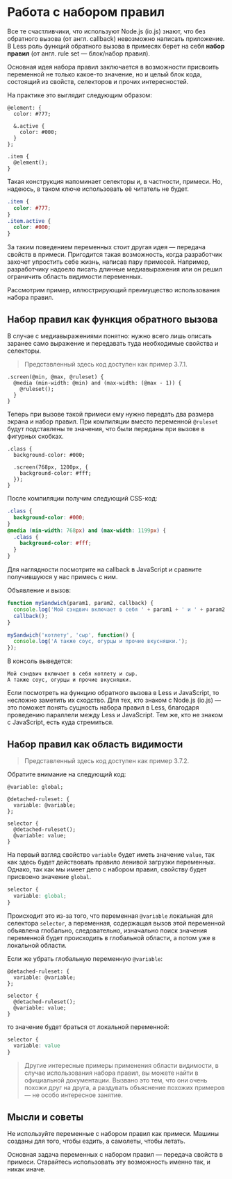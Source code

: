 # Работа с набором правил

Все те счастливчики, что используют Node.js (io.js) знают, что без обратного вызова (от англ. callback) невозможно написать приложение. В Less роль функций обратного вызова в примесях берет на себя **набор правил** (от англ. rule set — блок/набор правил).

Основная идея набора правил заключается в возможности присвоить переменной не только какое-то значение, но и целый блок кода, состоящий из свойств, селекторов и прочих интересностей.

На практике это выглядит следующим образом:

```less
@element: {
  color: #777;
  
  &.active {
    color: #000;
  }
};

.item {
  @element();
}
```

Такая конструкция напоминает селекторы и, в частности, примеси. Но, надеюсь, в таком ключе использовать её читатель не будет.

```css
.item {
  color: #777;
}
.item.active {
  color: #000;
}
```

За таким поведением переменных стоит другая идея — передача свойств в примеси. Пригодится такая возможность, когда разработчик захочет упростить себе жизнь, написав пару примесей. Например, разработчику надоело писать длинные медиавыражения или он решил ограничить область видимости переменных.

Рассмотрим пример, иллюстрирующий преимущество использования набора правил.




## Набор правил как функция обратного вызова

В случае с медиавыражениями понятно: нужно всего лишь описать заранее само выражение и передавать туда необходимые свойства и селекторы.

> Представленный здесь код доступен как пример 3.7.1.

```less
.screen(@min, @max, @ruleset) {
  @media (min-width: @min) and (max-width: (@max - 1)) {
    @ruleset();
  }
}
```

Теперь при вызове такой примеси ему нужно передать два размера экрана и набор правил. При компиляции вместо переменной `@ruleset` будут подставлены те значения, что были переданы при вызове в фигурных скобках.

```less
.class {
  background-color: #000;

  .screen(768px, 1200px, {
    background-color: #fff;
  });
}
```

После компиляции получим следующий CSS-код:

```css
.class {
  background-color: #000;
}
@media (min-width: 768px) and (max-width: 1199px) {
  .class {
    background-color: #fff;
  }
}
```

Для наглядности посмотрите на callback в JavaScript и сравните получившуюся у нас примесь с ним.

Объявление и вызов:

```js
function mySandwich(param1, param2, callback) {
  console.log('Мой сэндвич включает в себя ' + param1 + ' и ' + param2 + '.');
  callback();
}

mySandwich('котлету', 'сыр', function() {
  console.log('А также соус, огурцы и прочие вкусняшки.');
});
```

В консоль выведется:

```
Мой сэндвич включает в себя котлету и сыр.
А также соус, огурцы и прочие вкусняшки.
```

Если посмотреть на функцию обратного вызова в Less и JavaScript, то несложно заметить их сходство. Для тех, кто знаком с Node.js (io.js) — это поможет понять сущность набора правил в Less, благодаря проведению параллели между Less и JavaScript. Тем же, кто не знаком с JavaScript, есть куда стремиться.




## Набор правил как область видимости

> Представленный здесь код доступен как пример 3.7.2.

Обратите внимание на следующий код:

```less
@variable: global;

@detached-ruleset: {
  variable: @variable; 
};

selector {
  @detached-ruleset();
  @variable: value;
}
```

На первый взгляд свойство `variable` будет иметь значение `value`, так как здесь будет действовать правило ленивой загрузки переменных. Однако, так как мы имеет дело с набором правил, свойству будет присвоено значение `global`.

```css
selector {
  variable: global;
}
```

Происходит это из-за того, что переменная `@variable` локальная для селектора `selector`, а переменная, содержащая вызов этой переменной объявлена глобально, следовательно, изначально поиск значения переменной будет происходить в глобальной области, а потом уже в локальной области.

Если же убрать глобальную переменную `@variable`:

```less
@detached-ruleset: {
  variable: @variable; 
};

selector {
  @detached-ruleset();
  @variable: value;
}
```

то значение будет браться от локальной переменной:

```css
selector {
  variable: value
}
```

> Другие интересные примеры применения области видимости, в случае использования набора правил, вы можете найти в официальной документации. Вызвано это тем, что они очень похожи друг на друга, а раздувать объяснение похожих примеров — не особо интересное занятие.




## Мысли и советы

Не используйте переменные с набором правил как примеси. Машины созданы для того, чтобы ездить, а самолеты, чтобы летать.

Основная задача переменных с набором правил — передача свойств в примеси. Старайтесь использовать эту возможность именно так, и никак иначе.